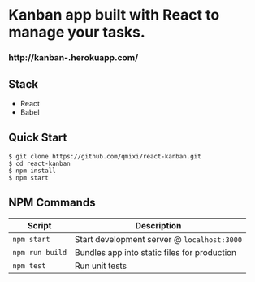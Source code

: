# Kanban app built with React to manage your tasks.

### http://kanban-.herokuapp.com/

## Stack

- React
- Babel

## Quick Start

```shell
$ git clone https://github.com/qmixi/react-kanban.git
$ cd react-kanban
$ npm install
$ npm start
```


## NPM Commands

|Script|Description|
|---|---|
|`npm start`|Start development server @ `localhost:3000`|
|`npm run build`|Bundles app into static files for production|
|`npm test`|Run unit tests|

